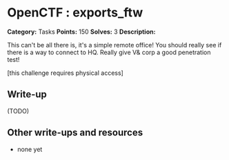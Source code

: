 # OpenCTF : exports_ftw

**Category:** Tasks
**Points:** 150
**Solves:** 3
**Description:**

This can't be all there is, it's a simple remote office!
You should really see if there is a way to connect to HQ.
Really give V& corp a good penetration test!

[this challenge requires physical access]

## Write-up

(TODO)

## Other write-ups and resources

* none yet
